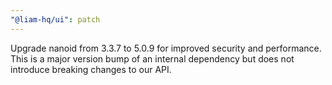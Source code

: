 ```yaml
---
"@liam-hq/ui": patch
---
```


Upgrade nanoid from 3.3.7 to 5.0.9 for improved security and performance. This is a major version bump of an internal dependency but does not introduce breaking changes to our API.
